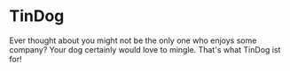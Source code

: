 # TinDog

Ever thought about you might not be the only one who enjoys some company? 
Your dog certainly would love to mingle. 
That's what TinDog ist for!

